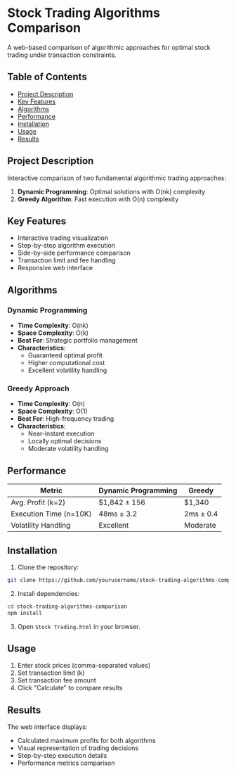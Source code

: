 # Stock Trading Algorithms Comparison

A web-based comparison of algorithmic approaches for optimal stock trading under transaction constraints.

## Table of Contents
- [Project Description](#project-description)
- [Key Features](#key-features)
- [Algorithms](#algorithms)
- [Performance](#performance)
- [Installation](#installation)
- [Usage](#usage)
- [Results](#results)

## Project Description

Interactive comparison of two fundamental algorithmic trading approaches:
1. **Dynamic Programming**: Optimal solutions with O(nk) complexity
2. **Greedy Algorithm**: Fast execution with O(n) complexity

## Key Features

- Interactive trading visualization
- Step-by-step algorithm execution
- Side-by-side performance comparison
- Transaction limit and fee handling
- Responsive web interface

## Algorithms

### Dynamic Programming
- **Time Complexity**: O(nk)
- **Space Complexity**: O(k)
- **Best For**: Strategic portfolio management
- **Characteristics**: 
  - Guaranteed optimal profit
  - Higher computational cost
  - Excellent volatility handling

### Greedy Approach
- **Time Complexity**: O(n)
- **Space Complexity**: O(1)
- **Best For**: High-frequency trading
- **Characteristics**:
  - Near-instant execution
  - Locally optimal decisions
  - Moderate volatility handling

## Performance

| Metric                | Dynamic Programming | Greedy  |
|-----------------------|--------------------|---------|
| Avg. Profit (k=2)     | $1,842 ± 156       | $1,340  |
| Execution Time (n=10K)| 48ms ± 3.2         | 2ms ± 0.4 |
| Volatility Handling   | Excellent          | Moderate |

## Installation

1. Clone the repository:
```bash
git clone https://github.com/yourusername/stock-trading-algorithms-comparison.git
```

2. Install dependencies:
```bash
cd stock-trading-algorithms-comparison
npm install
```

3. Open `Stock Trading.html` in your browser.

## Usage

1. Enter stock prices (comma-separated values)
2. Set transaction limit (k)
3. Set transaction fee amount
4. Click "Calculate" to compare results

## Results

The web interface displays:
- Calculated maximum profits for both algorithms
- Visual representation of trading decisions
- Step-by-step execution details
- Performance metrics comparison
